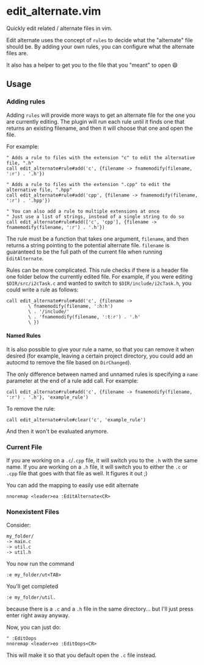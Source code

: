 # edit_alternate.vim

Quickly edit related / alternate files in vim.

Edit alternate uses the concept of `rules` to decide what the "alternate" file should be. By adding your own rules, you can configure what the alternate files are.

It also has a helper to get you to the file that you "meant" to open :smile:

## Usage

### Adding rules

Adding `rules` will provide more ways to get an alternate file for the one you are currently editing.
The plugin will run each rule until it finds one that returns an existing filename,
and then it will choose that one and open the file.

For example:

```vim
" Adds a rule to files with the extension "c" to edit the alternative file, ".h"
call edit_alternate#rule#add('c', {filename -> fnamemodify(filename, ':r') . '.h'})

" Adds a rule to files with the extension ".cpp" to edit the alternative file, ".hpp"
call edit_alternate#rule#add('cpp', {filename -> fnamemodify(filename, ':r') . '.hpp'})

" You can also add a rule to multiple extensions at once
" Just use a list of strings, instead of a single string to do so
call edit_alternate#rule#add(['c', 'cpp'], {filename -> fnamemodify(filename, ':r') . '.h'})
```

The rule must be a function that takes one argument, `filename`, and then returns a string pointing to the potential alternate file. `filename` is guaranteed to be the full path of the current file when running `EditAlternate`.

Rules can be more complicated. This rule checks if there is a header file one folder below the currently edited file. For example, if you were editing `$DIR/src/i2cTask.c` and wanted to switch to `$DIR/include/i2cTask.h`, you could write a rule as follows:

```vim
call edit_alternate#rule#add('c', {filename ->
        \ fnamemodify(filename, ':h:h')
        \ . '/include/'
        \ . 'fnamemodify(filename, ':t:r') . '.h'
        \ })
```


#### Named Rules

It is also possible to give your rule a name, so that you can remove it when desired (for example, leaving a certain project directory, you could add an autocmd to remove the file based on `DirChanged`).

The only difference between named and unnamed rules is specifying a `name` parameter at the end of a rule add call. For example:

```vim
call edit_alternate#rule#add('c', {filename -> fnamemodify(filename, ':r') . '.h'}, 'example_rule')
```

To remove the rule:

```vim
call edit_alternate#rule#clear('c', 'example_rule')
```

And then it won't be evaluated anymore.

### Current File

If you are working on a `.c`/`.cpp` file, it will switch you to the `.h` with the same name. If you are working on a `.h` file, it will switch you to either the `.c` or `.cpp` file that goes with that file as well. It figures it out ;)

You can add the mapping to easily use edit alternate

```vim
nnoremap <leader>ea :EditAlternate<CR>
```

### Nonexistent Files

Consider:

```
my_folder/
-> main.c
-> util.c
-> util.h
```

You now run the command

```
:e my_folder/ut<TAB>
```

You'll get completed

```
:e my_folder/util.
```

because there is a `.c` and a `.h` file in the same directory... but I'll just press enter right away anyway.

Now, you can just do:

```vim
" :EditOops
nnoremap <leader>eo :EditOops<CR>
```

This will make it so that you default open the `.c` file instead.
